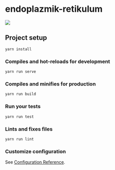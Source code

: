 # endoplazmik-retikulum

![](https://raw.githubusercontent.com/ebrugulec/endoplazmik-retikulum/master/endoplazmik-gif.gif)

## Project setup
```
yarn install
```

### Compiles and hot-reloads for development
```
yarn run serve
```

### Compiles and minifies for production
```
yarn run build
```

### Run your tests
```
yarn run test
```

### Lints and fixes files
```
yarn run lint
```

### Customize configuration
See [Configuration Reference](https://cli.vuejs.org/config/).
